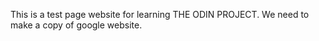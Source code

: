 This is a test page website for learning THE ODIN PROJECT.
We need to make a copy of google website.
